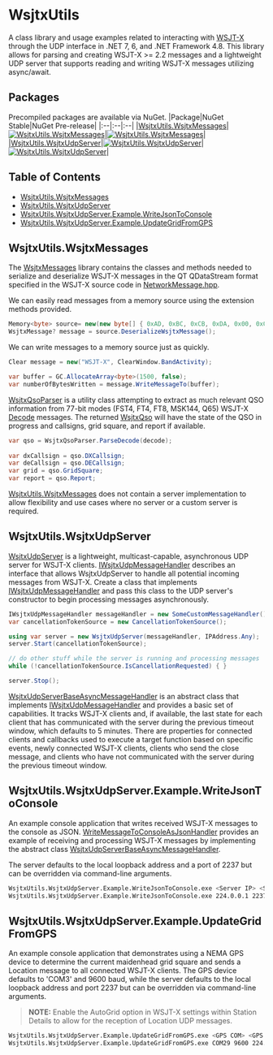 # WsjtxUtils
A class library and usage examples related to interacting with [WSJT-X](https://physics.princeton.edu/pulsar/k1jt/wsjtx.html) through the UDP interface in .NET 7, 6, and .NET Framework 4.8. This library allows for parsing and creating WSJT-X >= 2.2 messages and a lightweight UDP server that supports reading and writing WSJT-X messages utilizing async/await.

## Packages
Precompiled packages are available via NuGet.
|Package|NuGet Stable|NuGet Pre-release|
|:--|:--|:--|
|[WsjtxUtils.WsjtxMessages](https://www.nuget.org/packages/WsjtxUtils.WsjtxMessages/)|[![WsjtxUtils.WsjtxMessages](https://img.shields.io/nuget/v/WsjtxUtils.WsjtxMessages.svg)](https://www.nuget.org/packages/WsjtxUtils.WsjtxMessages/)|[![WsjtxUtils.WsjtxMessages](https://img.shields.io/nuget/vpre/WsjtxUtils.WsjtxMessages.svg)](https://www.nuget.org/packages/WsjtxUtils.WsjtxMessages/)|
|[WsjtxUtils.WsjtxUdpServer](https://www.nuget.org/packages/WsjtxUtils.WsjtxUdpServer/)|[![WsjtxUtils.WsjtxUdpServer](https://img.shields.io/nuget/v/WsjtxUtils.WsjtxUdpServer.svg)](https://www.nuget.org/packages/WsjtxUtils.WsjtxUdpServer/)|[![WsjtxUtils.WsjtxUdpServer](https://img.shields.io/nuget/vpre/WsjtxUtils.WsjtxUdpServer.svg)](https://www.nuget.org/packages/WsjtxUtils.WsjtxUdpServer/)|

## Table of Contents
- [WsjtxUtils.WsjtxMessages](#wsjtxutilswsjtxmessages)
- [WsjtxUtils.WsjtxUdpServer](#wsjtxutilswsjtxudpserver)
- [WsjtxUtils.WsjtxUdpServer.Example.WriteJsonToConsole](#wsjtxutilswsjtxudpserverexamplewritejsontoconsole)
- [WsjtxUtils.WsjtxUdpServer.Example.UpdateGridFromGPS](#wsjtxutilswsjtxudpserverexampleupdategridfromgps)

## WsjtxUtils.WsjtxMessages
The [WsjtxMessages](src/WsjtxUtils.WsjtxMessages) library contains the classes and methods needed to serialize and deserialize WSJT-X messages in the QT QDataStream format specified in the WSJT-X source code in [NetworkMessage.hpp](https://sourceforge.net/p/wsjt/wsjtx/ci/master/tree/Network/NetworkMessage.hpp).

We can easily read messages from a memory source using the extension methods provided.
```csharp
Memory<byte> source= new(new byte[] { 0xAD, 0xBC, 0xCB, 0xDA, 0x00, 0x00, ... };
WsjtxMessage? message = source.DeserializeWsjtxMessage();
```

We can write messages to a memory source just as quickly.
```csharp
Clear message = new("WSJT-X", ClearWindow.BandActivity);

var buffer = GC.AllocateArray<byte>(1500, false);
var numberOfBytesWritten = message.WriteMessageTo(buffer);
```

[WsjtxQsoParser](https://github.com/KC3PIB/WsjtxUtils/blob/main/src/WsjtxUtils.WsjtxMessages/QsoParsing/WsjtxQsoParser.cs) is a utility class attempting to extract as much relevant QSO information from 77-bit modes (FST4, FT4, FT8, MSK144, Q65) WSJT-X [Decode](https://github.com/KC3PIB/WsjtxUtils/blob/main/src/WsjtxUtils.WsjtxMessages/Messages/Decode.cs) messages. The returned [WsjtxQso](src/WsjtxUtils.WsjtxMessages/QsoParsing/WsjtxQso.cs) will have the state of the QSO in progress and callsigns, grid square, and report if available.
```csharp
var qso = WsjtxQsoParser.ParseDecode(decode);
 
var dxCallsign = qso.DXCallsign;
var deCallsign = qso.DECallsign;
var grid = qso.GridSquare;
var report = qso.Report;
```

[WsjtxUtils.WsjtxMessages](src/WsjtxUtils.WsjtxMessages) does not contain a server implementation to allow flexibility and use cases where no server or a custom server is required.

## WsjtxUtils.WsjtxUdpServer
[WsjtxUdpServer](https://github.com/KC3PIB/WsjtxUtils/tree/main/src/WsjtxUtils.WsjtxUdpServer/WsjtxUdpServer.cs) is a lightweight, multicast-capable, asynchronous UDP server for WSJT-X clients. [IWsjtxUdpMessageHandler](https://github.com/KC3PIB/WsjtxUtils/tree/main/src/WsjtxUtils.WsjtxUdpServer/IWsjtxUdpMessageHandler.cs) describes an interface that allows WsjtxUdpServer to handle all potential incoming messages from WSJT-X.  Create a class that implements [IWsjtxUdpMessageHandler](https://github.com/KC3PIB/WsjtxUtils/tree/main/src/WsjtxUtils.WsjtxUdpServer/IWsjtxUdpMessageHandler.cs) and pass this class to the UDP server's constructor to begin processing messages asynchronously.
```csharp
IWsjtxUdpMessageHandler messageHandler = new SomeCustomMessageHandler();
var cancellationTokenSource = new CancellationTokenSource();

using var server = new WsjtxUdpServer(messageHandler, IPAddress.Any);
server.Start(cancellationTokenSource);

// do other stuff while the server is running and processing messages
while (!cancellationTokenSource.IsCancellationRequested) { }

server.Stop();
```
[WsjtxUdpServerBaseAsyncMessageHandler](https://github.com/KC3PIB/WsjtxUtils/tree/main/src/WsjtxUtils.WsjtxUdpServer/WsjtxUdpServerBaseAsyncMessageHandler.cs) is an abstract class that implements [IWsjtxUdpMessageHandler](https://github.com/KC3PIB/WsjtxUtils/tree/main/src/WsjtxUtils.WsjtxUdpServer/IWsjtxUdpMessageHandler.cs) and provides a basic set of capabilities. It tracks WSJT-X clients and, if available, the last state for each client that has communicated with the server during the previous timeout window, which defaults to 5 minutes. There are properties for connected clients and callbacks used to execute a target function based on specific events, newly connected WSJT-X clients, clients who send the close message, and clients who have not communicated with the server during the previous timeout window.


## WsjtxUtils.WsjtxUdpServer.Example.WriteJsonToConsole
An example console application that writes received WSJT-X messages to the console as JSON. [WriteMessageToConsoleAsJsonHandler](src/WsjtxUtils.WsjtxUdpServer.Example.WriteJsonToConsole/WriteMessageToConsoleAsJsonHandler.cs) provides an example of receiving and processing WSJT-X messages by implementing the abstract class [WsjtxUdpServerBaseAsyncMessageHandler](src/WsjtxUtils.WsjtxUdpServer/WsjtxUdpServerBaseAsyncMessageHandler.cs).

The server defaults to the local loopback address and a port of 2237 but can be overridden via command-line arguments.
```sh
WsjtxUtils.WsjtxUdpServer.Example.WriteJsonToConsole.exe <Server IP> <Server Port>
WsjtxUtils.WsjtxUdpServer.Example.WriteJsonToConsole.exe 224.0.0.1 2237
```
## WsjtxUtils.WsjtxUdpServer.Example.UpdateGridFromGPS
An example console application that demonstrates using a NEMA GPS device to determine the current maidenhead grid square and sends a Location message to all connected WSJT-X clients. The GPS device defaults to 'COM3' and 9600 baud, while the server defaults to the local loopback address and port 2237 but can be overridden via command-line arguments.

> **NOTE:** Enable the AutoGrid option in WSJT-X settings within Station Details to allow for the reception of Location UDP messages.
```sh
WsjtxUtils.WsjtxUdpServer.Example.UpdateGridFromGPS.exe <GPS COM> <GPS Baudrate> <Server IP> <Server Port>
WsjtxUtils.WsjtxUdpServer.Example.UpdateGridFromGPS.exe COM29 9600 224.0.0.1 2237
```